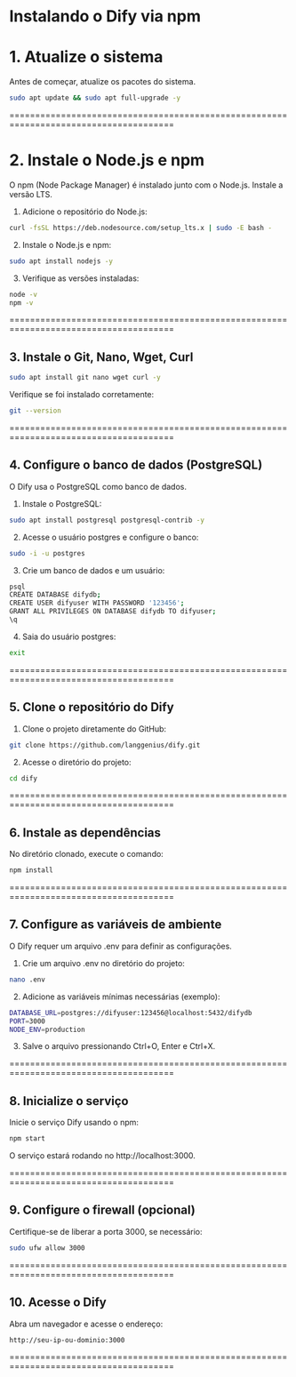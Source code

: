 # Instalando o Dify via npm

# 1. Atualize o sistema
Antes de começar, atualize os pacotes do sistema.

```bash
sudo apt update && sudo apt full-upgrade -y
```
======================================================================================
# 2. Instale o Node.js e npm
O npm (Node Package Manager) é instalado junto com o Node.js. Instale a versão LTS.

1. Adicione o repositório do Node.js:

```bash
curl -fsSL https://deb.nodesource.com/setup_lts.x | sudo -E bash -
```
2. Instale o Node.js e npm:

```bash
sudo apt install nodejs -y
```
3. Verifique as versões instaladas:

```bash
node -v
npm -v
```
======================================================================================
## 3. Instale o Git, Nano, Wget, Curl

```bash
sudo apt install git nano wget curl -y
```
Verifique se foi instalado corretamente:

```bash
git --version
```
======================================================================================
## 4. Configure o banco de dados (PostgreSQL)

O Dify usa o PostgreSQL como banco de dados.

1. Instale o PostgreSQL:

```bash
sudo apt install postgresql postgresql-contrib -y
```
2. Acesse o usuário postgres e configure o banco:

```bash
sudo -i -u postgres
```
3. Crie um banco de dados e um usuário:

```bash
psql
CREATE DATABASE difydb;
CREATE USER difyuser WITH PASSWORD '123456';
GRANT ALL PRIVILEGES ON DATABASE difydb TO difyuser;
\q
```
4. Saia do usuário postgres:

```bash
exit
```
======================================================================================

## 5. Clone o repositório do Dify

1. Clone o projeto diretamente do GitHub:

```bash
git clone https://github.com/langgenius/dify.git
```
2. Acesse o diretório do projeto:

```bash
cd dify
```
======================================================================================
## 6. Instale as dependências

No diretório clonado, execute o comando:

```bash
npm install
```
======================================================================================
## 7. Configure as variáveis de ambiente

O Dify requer um arquivo .env para definir as configurações.

1. Crie um arquivo .env no diretório do projeto:

```bash
nano .env
```
2. Adicione as variáveis mínimas necessárias (exemplo):

```bash
DATABASE_URL=postgres://difyuser:123456@localhost:5432/difydb
PORT=3000
NODE_ENV=production
```
3. Salve o arquivo pressionando Ctrl+O, Enter e Ctrl+X.

======================================================================================
## 8. Inicialize o serviço

Inicie o serviço Dify usando o npm:

```bash
npm start
```
O serviço estará rodando no http://localhost:3000.

======================================================================================
## 9. Configure o firewall (opcional)

Certifique-se de liberar a porta 3000, se necessário:

```bash
sudo ufw allow 3000
```
======================================================================================
## 10. Acesse o Dify

Abra um navegador e acesse o endereço:

```bash
http://seu-ip-ou-dominio:3000
```
======================================================================================